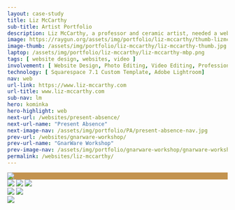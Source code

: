 ```yaml
---
layout: case-study
title: Liz McCarthy
sub-title: Artist Portfolio
description: Liz McCarthy, a professor and ceramic artist, needed a website redesign that highlighted her gallery work, clay practice and community involvement for residencies and other professional applications. We used Squarespace's latest 7.1 template engine to create a custom solution to best showcase her exhibition and functional clay pieces.
image: https://raygun.org/assets/img/portfolio/liz-mccarthy/thumb-lizmccarthy-mca.png
image-thumb: /assets/img/portfolio/liz-mccarthy/liz-mccarthy-thumb.jpg
laptop: /assets/img/portfolio/liz-mccarthy/liz-mccarthy-mbp.png
tags: [ website design, websites, video ]
involvement: [ Website Design, Photo Editing, Video Editing, Professional Development ]
technology: [ Squarespace 7.1 Custom Template, Adobe Lightroom]
nav: web
url-link: https://www.liz-mccarthy.com
url-title: www.liz-mccarthy.com
sub-nav: lm
hero: kominka
hero-highlight: web
next-url: /websites/present-absence/
next-url-name: "Present Absence"
next-image-nav: /assets/img/portfolio/PA/present-absence-nav.jpg
prev-url: /websites/gnarware-workshop/
prev-url-name: "GnarWare Workshop"
prev-image-nav: /assets/img/portfolio/gnarware-workshop/gnarware-workshop-nav.jpg
permalink: /websites/liz-mccarthy/
---
```

<div class="container-fluid" style="background-color: #C3934F;">
    <div class="container pb-5">
        <div class="row">
            <div class="col-12 mx-auto">
                <a href="/assets/img/portfolio/liz-mccarthy/lix-mccarthy-exhibitions.jpg" class="glightboxGallery"><img src="/assets/img/portfolio/liz-mccarthy/lix-mccarthy-exhibitions.jpg" class="img-fluid cursor-zoom" data-aos="fade-up" data-aos-once="true"></a>
            </div>
        </div>
    </div>
</div>
<div class="container-fluid highlight lm halftone-lm">
    <div class="container">
        <div class="row align-items-top">
            <div class="col-lg-8 col-md-12 mt-5">  
                <a href="/assets/img/portfolio/liz-mccarthy/lizmccarthy-home.png" class="glightboxGallery"><img src="/assets/img/portfolio/liz-mccarthy/thumb-lizmccarthy-home.png" class="img-fluid border border-lm cursor-zoom" data-aos="fade-up" data-aos-once="true"></a>
                <a href="/assets/img/portfolio/liz-mccarthy/liz-mccarthy-mca.png" class="glightboxGallery"><img src="/assets/img/portfolio/liz-mccarthy/thumb-lizmccarthy-mca.png" class="img-fluid border border-lm cursor-zoom mt-5" data-aos="fade-up" data-aos-once="true"></a>
                <a href="/assets/img/portfolio/liz-mccarthy/lizmccarthy-functionalware.png" class="glightboxGallery"><img src="/assets/img/portfolio/liz-mccarthy/thumb-lizmccarthy-functionalware.png" class="img-fluid border border-lm cursor-zoom mt-5" data-aos="fade-up" data-aos-once="true"></a>
            </div>
            <div class="col-lg-4 col-md-12">
                <a href="/assets/img/portfolio/liz-mccarthy/lizmccarthy-comprisedof.png" class="glightboxGallery"><img src="/assets/img/portfolio/liz-mccarthy/thumb-lizmccarthy-comprisedof.png" class="img-fluid border border-lm cursor-zoom my-5" data-aos="fade-up" data-aos-once="true"></a>
                <a href="/assets/img/portfolio/liz-mccarthy/lizmccarthy-unheeding.png" class="glightboxGallery"><img src="/assets/img/portfolio/liz-mccarthy/thumb-lizmccarthy-unheeding.png" class="img-fluid border border-lm cursor-zoom mb-5" data-aos="fade-up" data-aos-once="true"></a><br>
                <a href="/assets/img/portfolio/liz-mccarthy/lizmccarthy-ghebaly.png" class="glightboxGallery"><img src="/assets/img/portfolio/liz-mccarthy/thumb-lizmccarthy-ghebaly.png" class="img-fluid border border-lm cursor-zoom mb-5" data-aos="fade-up" data-aos-once="true"></a>
            </div>
        </div>
    </div>
</div>